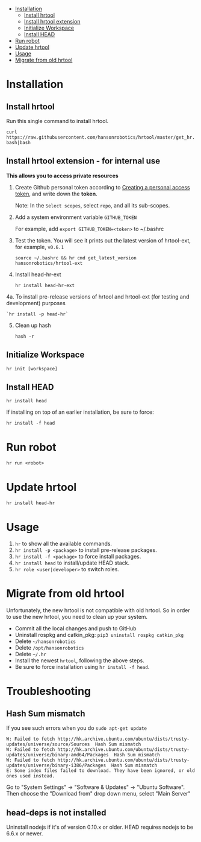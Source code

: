  - [Installation](#installation)
   - [Install hrtool](#hrtool)
   - [Install hrtool extension](#hrtoolext)
   - [Initialize Workspace](#init)
   - [Install HEAD](#head)
 - [Run robot](#run)
 - [Update hrtool](#update)
 - [Usage](#usage)
 - [Migrate from old hrtool](#migrate)

# <a name="installatin"></a>Installation
## <a name="hrtool"></a>Install hrtool

Run this single command to install hrtool.

`curl https://raw.githubusercontent.com/hansonrobotics/hrtool/master/get_hr.bash|bash`

## <a name="hrtoolext"></a>Install hrtool extension - for internal use

**This allows you to access private resources**

1. Create Github personal token according to [Creating a personal access token](https://help.github.com/articles/creating-a-personal-access-token-for-the-command-line/), and write down the **token**.

    Note: In the `Select scopes`, select `repo`, and all its sub-scopes.

2. Add a system environment variable `GITHUB_TOKEN`

    For example, add `export GITHUB_TOKEN=<token>` to ~/.bashrc

3. Test the token. You will see it prints out the latest version of hrtool-ext, for example, `v0.6.1`

    `source ~/.bashrc && hr cmd get_latest_version hansonrobotics/hrtool-ext`

4. Install head-hr-ext

    `hr install head-hr-ext`

4a. To install pre-release versions of hrtool and hrtool-ext (for testing and development) purposes

    `hr install -p head-hr`

5. Clean up hash

    `hash -r`

## <a name="init"></a>Initialize Workspace

`hr init [workspace]`

## <a name="head"></a>Install HEAD

`hr install head`

If installing on top of an earlier installation, be sure to force:

`hr install -f head`

# <a name="run"></a>Run robot

`hr run <robot>`

# <a name="update"></a>Update hrtool

`hr install head-hr`

# <a name="usage"></a>Usage

1. `hr` to show all the available commands.
2. `hr install -p <package>` to install pre-release packages.
3. `hr install -f <package>` to force install packages.
4. `hr install head` to install/update HEAD stack.
5. `hr role <user|developer>` to switch roles.

# <a name="migrate"></a>Migrate from old hrtool

Unfortunately, the new hrtool is not compatible with old hrtool. So in order to use the new hrtool, you need to clean up your system.

- Commit all the local changes and push to GitHub
- Uninstall rospkg and catkin_pkg: `pip3 uninstall rospkg catkin_pkg`
- Delete `~/hansonrobotics`
- Delete `/opt/hansonrobotics`
- Delete `~/.hr`
- Install the newest `hrtool`, following the above steps.
- Be sure to force installation using `hr install -f head`.

# <a name="troubleshooting"></a>Troubleshooting

## Hash Sum mismatch

If you see such errors when you do `sudo apt-get update`
```
W: Failed to fetch http://hk.archive.ubuntu.com/ubuntu/dists/trusty-updates/universe/source/Sources  Hash Sum mismatch
W: Failed to fetch http://hk.archive.ubuntu.com/ubuntu/dists/trusty-updates/universe/binary-amd64/Packages  Hash Sum mismatch
W: Failed to fetch http://hk.archive.ubuntu.com/ubuntu/dists/trusty-updates/universe/binary-i386/Packages  Hash Sum mismatch
E: Some index files failed to download. They have been ignored, or old ones used instead.
```
Go to "System Settings" -> "Software & Updates" -> "Ubuntu Software". Then choose the "Download from" drop down menu, select "Main Server"

## head-deps is not installed

Uninstall nodejs if it's of version 0.10.x or older. HEAD requires nodejs to be 6.6.x or newer.
